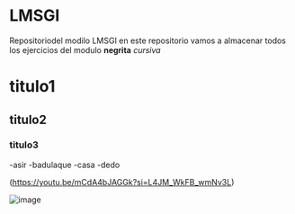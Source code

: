 # LMSGI
Repositoriodel modilo LMSGI
en este repositorio vamos a almacenar todos los ejercicios del modulo 
**negrita**
*cursiva*
# titulo1
## titulo2
### titulo3
-asir
-badulaque
-casa
-dedo

(https://youtu.be/mCdA4bJAGGk?si=L4JM_WkFB_wmNv3L)


![image](https://github.com/ChatraFBR/LMSGI/assets/145746915/aaf0f28f-7420-4149-a8b6-5d3dff1fc7b2)
